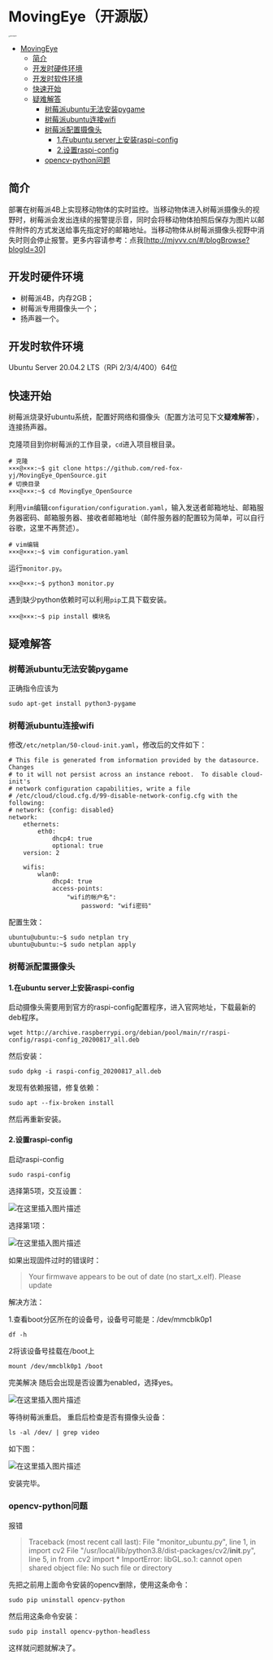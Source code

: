 # MovingEye（开源版）

<img src="https://raw.githubusercontent.com/red-fox-yj/MarkDownPic/main/typora/MovingEye.jpg" alt="MovingEye" style="zoom: 18%;" />

- [MovingEye](#movingeye)
  - [简介](#简介)
  - [开发时硬件环境](#开发时硬件环境)
  - [开发时软件环境](#开发时软件环境)
  - [快速开始](#快速开始)
  - [疑难解答](#疑难解答)
    - [树莓派ubuntu无法安装pygame](#树莓派ubuntu无法安装pygame)
    - [树莓派ubuntu连接wifi](#树莓派ubuntu连接wifi)
    - [树莓派配置摄像头](#树莓派配置摄像头)
      - [1.在ubuntu server上安装raspi-config](#1在ubuntu-server上安装raspi-config)
      - [2.设置raspi-config](#2设置raspi-config)
    - [opencv-python问题](#opencv-python问题)

## 简介

部署在树莓派4B上实现移动物体的实时监控。当移动物体进入树莓派摄像头的视野时，树莓派会发出连续的报警提示音，同时会将移动物体拍照后保存为图片以邮件附件的方式发送给事先指定好的邮箱地址。当移动物体从树莓派摄像头视野中消失时则会停止报警。更多内容请参考：点我[http://mjvvv.cn/#/blogBrowse?blogId=30]

## 开发时硬件环境
- 树莓派4B，内存2GB；
- 树莓派专用摄像头一个；
- 扬声器一个。

## 开发时软件环境
Ubuntu Server 20.04.2 LTS（RPi 2/3/4/400）64位

## 快速开始

树莓派烧录好ubuntu系统，配置好网络和摄像头（配置方法可见下文**疑难解答**），连接扬声器。

克隆项目到你树莓派的工作目录，`cd`进入项目根目录。

```
# 克隆
×××@×××:~$ git clone https://github.com/red-fox-yj/MovingEye_OpenSource.git
# 切换目录
×××@×××:~$ cd MovingEye_OpenSource
```

利用`vim`编辑`configuration/configuration.yaml`，输入发送者邮箱地址、邮箱服务器密码、邮箱服务器、接收者邮箱地址（邮件服务器的配置较为简单，可以自行谷歌，这里不再赘述）。

```
# vim编辑
×××@×××:~$ vim configuration.yaml
```

运行`monitor.py`。

```
×××@×××:~$ python3 monitor.py
```

遇到缺少python依赖时可以利用`pip`工具下载安装。

```
×××@×××:~$ pip install 模块名
```

## 疑难解答
### 树莓派ubuntu无法安装pygame

正确指令应该为

```
sudo apt-get install python3-pygame
```

### 树莓派ubuntu连接wifi

修改`/etc/netplan/50-cloud-init.yaml`，修改后的文件如下：

```
# This file is generated from information provided by the datasource.  Changes
# to it will not persist across an instance reboot.  To disable cloud-init's
# network configuration capabilities, write a file
# /etc/cloud/cloud.cfg.d/99-disable-network-config.cfg with the following:
# network: {config: disabled}
network:
    ethernets:
        eth0:
            dhcp4: true
            optional: true
    version: 2

    wifis:
        wlan0:
            dhcp4: true
            access-points:
                "wifi的帐户名":
                    password: "wifi密码"
```

配置生效：

```
ubuntu@ubuntu:~$ sudo netplan try
ubuntu@ubuntu:~$ sudo netplan apply
```

### 树莓派配置摄像头

#### 1.在ubuntu server上安装raspi-config
启动摄像头需要用到官方的raspi-config配置程序，进入官网地址，下载最新的deb程序。

```
wget http://archive.raspberrypi.org/debian/pool/main/r/raspi-config/raspi-config_20200817_all.deb
```

然后安装：

```
sudo dpkg -i raspi-config_20200817_all.deb
```

发现有依赖报错，修复依赖：

```
sudo apt --fix-broken install
```

然后再重新安装。

#### 2.设置raspi-config
启动raspi-config

```
sudo raspi-config
```

选择第5项，交互设置：

![在这里插入图片描述](https://raw.githubusercontent.com/red-fox-yj/MarkDownPic/main/typora/20200902000640766.png)

选择第1项：

![在这里插入图片描述](https://img-blog.csdnimg.cn/20200902000717985.png?x-oss-process=image/watermark,type_ZmFuZ3poZW5naGVpdGk,shadow_10,text_aHR0cHM6Ly9ibG9nLmNzZG4ubmV0L3NpbmF0XzI1MjU5NDYx,size_16,color_FFFFFF,t_70#pic_center)

如果出现固件过时的错误时：

> Your firmwave appears to be out of date (no start_x.elf). Please update

解决方法：

1.查看boot分区所在的设备号，设备号可能是：/dev/mmcblk0p1

```
df -h
```

2将该设备号挂载在/boot上

```
mount /dev/mmcblk0p1 /boot
```

完美解决
随后会出现是否设置为enabled，选择yes。

![在这里插入图片描述](https://raw.githubusercontent.com/red-fox-yj/MarkDownPic/main/typora/2020090200125073.png)

等待树莓派重启。
重启后检查是否有摄像头设备：

```
ls -al /dev/ | grep video
```

如下图：

![在这里插入图片描述](https://raw.githubusercontent.com/red-fox-yj/MarkDownPic/main/typora/20200902002011257.png)

安装完毕。

### opencv-python问题

报错

> Traceback (most recent call last):
>   File "monitor_ubuntu.py", line 1, in <module>
>     import cv2
>   File "/usr/local/lib/python3.8/dist-packages/cv2/__init__.py", line 5, in <module>
>     from .cv2 import *
> ImportError: libGL.so.1: cannot open shared object file: No such file or directory

先把之前用上面命令安装的opencv删除，使用这条命令：

```
sudo pip uninstall opencv-python
```

然后用这条命令安装：

```
sudo pip install opencv-python-headless
```

这样就问题就解决了。

